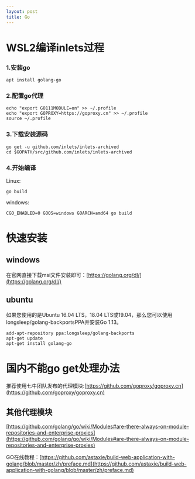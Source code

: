 ```yaml
---
layout: post
title: Go
---
```






# WSL2编译inlets过程

### 1.安装go

```
apt install golang-go
```

### 2.配置go代理

```
echo "export GO111MODULE=on" >> ~/.profile
echo "export GOPROXY=https://goproxy.cn" >> ~/.profile
source ~/.profile
```

### 3.下载安装源码

```
go get -u github.com/inlets/inlets-archived
cd $GOPATH/src/github.com/inlets/inlets-archived
```

### 4.开始编译

Linux:

```
go build
```

windows:

```
CGO_ENABLED=0 GOOS=windows GOARCH=amd64 go build
```

# 快速安装

## windows

在官网直接下载msi文件安装即可：[https://golang.org/dl/](https://golang.org/dl/)

## ubuntu

如果您使用的是Ubuntu 16.04 LTS，18.04 LTS或19.04，那么您可以使用longsleep/golang-backportsPPA并安装Go 1.13。

    add-apt-repository ppa:longsleep/golang-backports
    apt-get update
    apt-get install golang-go

# 国内不能go get处理办法

推荐使用七牛团队发布的代理模块:[https://github.com/goproxy/goproxy.cn](https://github.com/goproxy/goproxy.cn)


## 其他代理模块 

[https://github.com/golang/go/wiki/Modules#are-there-always-on-module-repositories-and-enterprise-proxies](https://github.com/golang/go/wiki/Modules#are-there-always-on-module-repositories-and-enterprise-proxies)





GO在线教程：[https://github.com/astaxie/build-web-application-with-golang/blob/master/zh/preface.md](https://github.com/astaxie/build-web-application-with-golang/blob/master/zh/preface.md)
